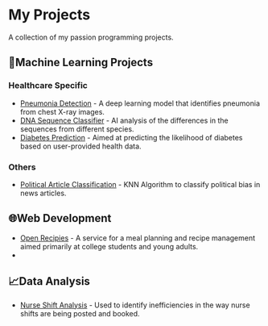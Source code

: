# My Projects

A collection of my passion programming projects.

## 🦾Machine Learning Projects


### Healthcare Specific
- [Pneumonia Detection](https://github.com/kassiwinter/project-pneumonia-detection) - A deep learning model that identifies pneumonia from chest X-ray images.
- [DNA Sequence Classifier](https://github.com/kassiwinter/project-dna-classifier) - AI analysis of the differences in the sequences from different species.
- [Diabetes Prediction](https://github.com/kassiwinter/project-diabetes-prediction) - Aimed at predicting the likelihood of diabetes based on user-provided health data.

### Others
- [Political Article Classification](https://github.com/kassiwinter/csc-466-finalproject) - KNN Algorithm to classify political bias in news articles.



## 🌐Web Development

- [Open Recipies](https://github.com/AlfredMadere/open-recipes) - A service for a meal planning and recipe management aimed primarily at college students and young adults.
- 


## 📈Data Analysis

- [Nurse Shift Analysis](https://github.com/kassiwinter/nurse-shift-insight) - Used to identify inefficiencies in the way nurse shifts are being posted and booked.
